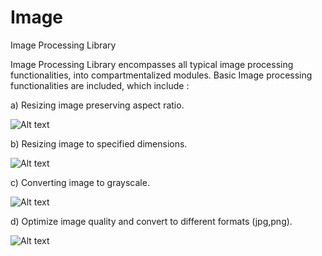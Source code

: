 # Image
Image Processing Library

Image Processing Library encompasses all typical image processing functionalities, into compartmentalized modules.
Basic Image processing functionalities are included, which include :



a)  Resizing image preserving aspect ratio.

![Alt text](/Image/screenshots/s_resizeyes.PNG?raw=true "Optional Title")

b)  Resizing image to specified dimensions.

![Alt text](/Image/screenshots/s_resizeno.PNG?raw=true "Optional Title")

c)  Converting image to grayscale.

![Alt text](/Image/screenshots/s_grayscale.PNG?raw=true "Optional Title")

d)  Optimize image quality and convert to different formats (jpg,png).

![Alt text](/Image/screenshots/s_convert.PNG?raw=true "Optional Title")
